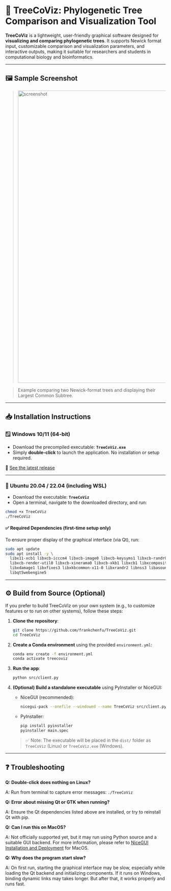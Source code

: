 # 🌳 TreeCoViz: Phylogenetic Tree Comparison and Visualization Tool

**TreeCoViz** is a lightweight, user-friendly graphical software designed for **visualizing and comparing phylogenetic trees**. It supports Newick format input, customizable comparison and visualization parameters, and interactive outputs, making it suitable for researchers and students in computational biology and bioinformatics.

---

## 🖼 Sample Screenshot

> <img width="918" alt="screenshot" src="https://github.com/user-attachments/assets/acfa77a1-1b92-45d7-8ca7-135987fc2b34" />

> Example comparing two Newick-format trees and displaying their Largest Common Subtree.

---

## 📥 Installation Instructions

### 🪟 Windows 10/11 (64-bit)

* Download the precompiled executable: **`TreeCoViz.exe`**
* Simply **double-click** to launch the application. No installation or setup required.

📌 [See the latest release](https://github.com/frankchenfu/TreeCoViz/releases)

---

### 🐧 Ubuntu 20.04 / 22.04 (including WSL)

* Download the executable: **`TreeCoViz`**
* Open a terminal, navigate to the downloaded directory, and run:

```bash
chmod +x TreeCoViz
./TreeCoViz
```

#### ✅ Required Dependencies (first-time setup only)

To ensure proper display of the graphical interface (via Qt), run:

```bash
sudo apt update
sudo apt install -y \
  libx11-xcb1 libxcb-icccm4 libxcb-image0 libxcb-keysyms1 libxcb-randr0 \
  libxcb-render-util0 libxcb-xinerama0 libxcb-xkb1 libxcb1 libxcomposite1 \
  libxdamage1 libxfixes3 libxkbcommon-x11-0 libxrandr2 libnss3 libasound2 libgl1 \
  libqt5webengine5
```

---

## ⚙️ Build from Source (Optional)

If you prefer to build TreeCoViz on your own system (e.g., to customize features or to run on other systems), follow these steps:

1. **Clone the repository**:

   ```bash
   git clone https://github.com/frankchenfu/TreeCoViz.git
   cd TreeCoViz
   ```

2. **Create a Conda environment** using the provided `environment.yml`:

   ```bash
   conda env create -f environment.yml
   conda activate treecoviz
   ```

3. **Run the app**:

   ```bash
   python src/client.py
   ```

4. **(Optional) Build a standalone executable** using PyInstaller or NiceGUI:

   * NiceGUI (recommended):
     ```bash
     nicegui-pack --onefile --windowed --name TreeCoViz src/client.py
     ```
     
   * PyInstaller:
     ```bash
     pip install pyinstaller
     pyinstaller main.spec
     ```

   
   > ✅ Note: The executable will be placed in the `dist/` folder as `TreeCoViz` (Linux) or `TreeCoViz.exe` (Windows).

---

## ❓ Troubleshooting

**Q: Double-click does nothing on Linux?**

A: Run from terminal to capture error messages: `./TreeCoViz`

**Q: Error about missing Qt or GTK when running?**

A: Ensure the Qt dependencies listed above are installed, or try to reinstall Qt with pip.

**Q: Can I run this on MacOS?**

A: Not officially supported yet, but it may run using Python source and a suitable GUI backend. For more information, please refer to [NiceGUI Installation and Deployment](https://nicegui.io/documentation/section_configuration_deployment#package_for_installation) for MacOS.

**Q: Why does the program start slow?**

A: On first run, starting the graphical interface may be slow, especially while loading the Qt backend and initializing components. If it runs on Windows, binding dynamic links may takes longer. But after that, it works properly and runs fast.
